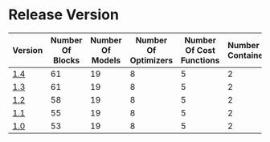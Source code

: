 # Release Version

| Version               | Number Of Blocks | Number Of Models | Number Of Optimizers | Number Of Cost Functions | Number Of Containers | Number of Utilities | Number Of Regularizers | Backward Incompatible Changes |
|-----------------------|------------------|------------------|----------------------|--------------------------|----------------------|---------------------|------------------------|-------------------------------|
| [1.4](Release/1-4.md) | 61               | 19               | 8                    | 5                        | 2                    | 3                   | 3                      | Yes                           |
| [1.3](Release/1-3.md) | 61               | 19               | 8                    | 5                        | 2                    | 3                   | 3                      | No                            |
| [1.2](Release/1-2.md) | 58               | 19               | 8                    | 5                        | 2                    | 3                   | 3                      | No                            |
| [1.1](Release/1-1.md) | 55               | 19               | 8                    | 5                        | 2                    | 3                   | 3                      | No                            |
| [1.0](Release/1-0.md) | 53               | 19               | 8                    | 5                        | 2                    | 3                   | 3                      | No                            |
